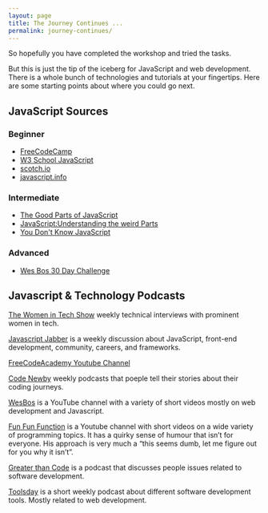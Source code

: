```yaml
---
layout: page
title: The Journey Continues ...
permalink: journey-continues/
---
```


So hopefully you have completed the workshop and tried the tasks.  

But this is just the tip of the iceberg for JavaScript and web development.  There is a whole bunch of technologies and tutorials at your fingertips.  Here are some starting points about where you could go next.  

## JavaScript Sources

### Beginner
* [FreeCodeCamp](https://www.freecodecamp.org/)
* [W3 School JavaScript](https://www.w3schools.com/js/)
* [scotch.io](https://scotch.io/search?q=javascript)
* [javascript.info](https://javascript.info/)

### Intermediate
* [The Good Parts of JavaScript](https://www.amazon.com/JavaScript-Good-Parts-Douglas-Crockford/dp/0596517742)
* [JavaScript:Understanding the weird Parts](https://www.udemy.com/understand-javascript/)
* [You Don't Know JavaScript](https://github.com/getify/You-Dont-Know-JS)

### Advanced

 * [Wes Bos 30 Day Challenge](https://javascript30.com/)


## Javascript & Technology Podcasts

[The Women in Tech Show](https://thewomenintechshow.com/) weekly technical interviews with prominent women in tech.

[Javascript Jabber](https://devchat.tv/js-jabber) is a weekly discussion about JavaScript, front-end development, community, careers, and frameworks.

[FreeCodeAcademy Youtube Channel](https://www.youtube.com/channel/UC8butISFwT-Wl7EV0hUK0BQ) 

[Code Newby](https://www.codenewbie.org/podcast/) weekly podcasts that poeple tell their stories about their coding journeys.

[WesBos](https://www.youtube.com/channel/UCoebwHSTvwalADTJhps0emA) is a YouTube channel with a variety of short videos mostly on web development and Javascript.

[Fun Fun Function](https://www.youtube.com/channel/UCO1cgjhGzsSYb1rsB4bFe4Q/videos) is a Youtube channel with short videos on a wide variety of programming topics. It has a quirky sense of humour that isn’t for everyone.  His approach is very much a “this seems dumb, let me figure out for you why it isn’t”.

[Greater than Code](http://www.greaterthancode.com/) is a podcast that discusses people issues related to software development.

[Toolsday](http://toolsday.io/) is a short weekly podcast about different software development tools.  Mostly related to web development.


